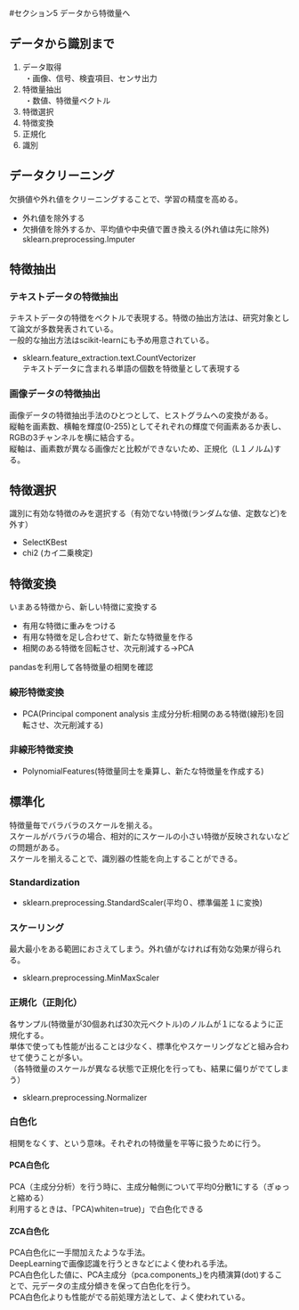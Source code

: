 #セクション5 データから特徴量へ

## データから識別まで
1. データ取得  
  ・画像、信号、検査項目、センサ出力
1. 特徴量抽出  
  ・数値、特徴量ベクトル
1. 特徴選択
1. 特徴変換
1. 正規化
1. 識別

## データクリーニング
欠損値や外れ値をクリーニングすることで、学習の精度を高める。
- 外れ値を除外する
- 欠損値を除外するか、平均値や中央値で置き換える(外れ値は先に除外)  
  sklearn.preprocessing.Imputer

## 特徴抽出
### テキストデータの特徴抽出
テキストデータの特徴をベクトルで表現する。特徴の抽出方法は、研究対象として論文が多数発表されている。  
一般的な抽出方法はscikit-learnにも予め用意されている。
- sklearn.feature_extraction.text.CountVectorizer  
  テキストデータに含まれる単語の個数を特徴量として表現する

###  画像データの特徴抽出
画像データの特徴抽出手法のひとつとして、ヒストグラムへの変換がある。  
縦軸を画素数、横軸を輝度(0-255)としてそれぞれの輝度で何画素あるか表し、RGBの3チャンネルを横に結合する。  
縦軸は、画素数が異なる画像だと比較ができないため、正規化（L１ノルム)する。

## 特徴選択
識別に有効な特徴のみを選択する（有効でない特徴(ランダムな値、定数など)を外す）
- SelectKBest
- chi2 (カイ二乗検定)

## 特徴変換
いまある特徴から、新しい特徴に変換する
* 有用な特徴に重みをつける
* 有用な特徴を足し合わせて、新たな特徴量を作る
* 相関のある特徴を回転させ、次元削減する→PCA

pandasを利用して各特徴量の相関を確認
### 線形特徴変換
- PCA(Principal component analysis 主成分分析:相関のある特徴(線形)を回転させ、次元削減する)

### 非線形特徴変換
- PolynomialFeatures(特徴量同士を乗算し、新たな特徴量を作成する)

## 標準化
特徴量毎でバラバラのスケールを揃える。  
スケールがバラバラの場合、相対的にスケールの小さい特徴が反映されないなどの問題がある。  
スケールを揃えることで、識別器の性能を向上することができる。  

### Standardization
- sklearn.preprocessing.StandardScaler(平均０、標準偏差１に変換)

### スケーリング
最大最小をある範囲におさえてしまう。外れ値がなければ有効な効果が得られる。
-  sklearn.preprocessing.MinMaxScaler

### 正規化（正則化）
各サンプル(特徴量が30個あれば30次元ベクトル)のノルムが１になるように正規化する。  
単体で使っても性能が出ることは少なく、標準化やスケーリングなどと組み合わせて使うことが多い。  
（各特徴量のスケールが異なる状態で正規化を行っても、結果に偏りがでてしまう）  
-  sklearn.preprocessing.Normalizer

### 白色化
相関をなくす、という意味。それぞれの特徴量を平等に扱うために行う。
#### PCA白色化
PCA（主成分分析）を行う時に、主成分軸側について平均0分散1にする（ぎゅっと縮める）  
利用するときは、「PCA)whiten=true)」で白色化できる

#### ZCA白色化
PCA白色化に一手間加えたような手法。  
DeepLearningで画像認識を行うときなどによく使われる手法。  
PCA白色化した値に、PCA主成分（pca.components_)を内積演算(dot)することで、元データの主成分傾きを保って白色化を行う。  
PCA白色化よりも性能がでる前処理方法として、よく使われている。
